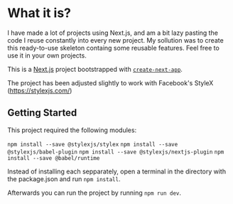 # What it is?
I have made a lot of projects using Next.js, and am a bit lazy pasting the code I reuse constantly into every new project. My sollution was to create this ready-to-use skeleton containg some reusable features. Feel free to use it in your own projects. 


This is a [Next.js](https://nextjs.org/) project bootstrapped with [`create-next-app`](https://github.com/vercel/next.js/tree/canary/packages/create-next-app).

The project has been adjusted slightly to work with Facebook's StyleX (https://stylexjs.com/)

## Getting Started

This project required the following modules:

`npm install --save @stylexjs/stylex`
`npm install --save @stylexjs/babel-plugin`
`npm install --save @stylexjs/nextjs-plugin`
`npm install --save @babel/runtime`

Instead of installing each sepparately, open a terminal in the directory with the package.json
and run `npm install`.

Afterwards you can run the project by running `npm run dev`.
